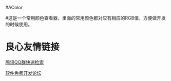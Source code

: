 #AColor

#这是一个常用颜色查看器，里面的常用颜色都对应有相应的RGB值，方便做开发的时候使用。

 # 良心友情链接

[腾讯QQ群快速检索](http://u.720life.cn/s/8cf73f7c)

[软件免费开发论坛](http://u.720life.cn/s/bbb01dc0)